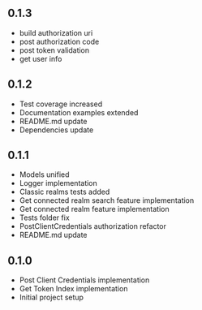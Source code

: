 ## 0.1.3

* build authorization uri
* post authorization code
* post token validation
* get user info

## 0.1.2

* Test coverage increased
* Documentation examples extended
* README.md update
* Dependencies update

## 0.1.1

* Models unified
* Logger implementation 
* Classic realms tests added
* Get connected realm search feature implementation 
* Get connected realm feature implementation
* Tests folder fix
* PostClientCredentials authorization refactor
* README.md update

## 0.1.0

* Post Client Credentials implementation
* Get Token Index implementation
* Initial project setup
